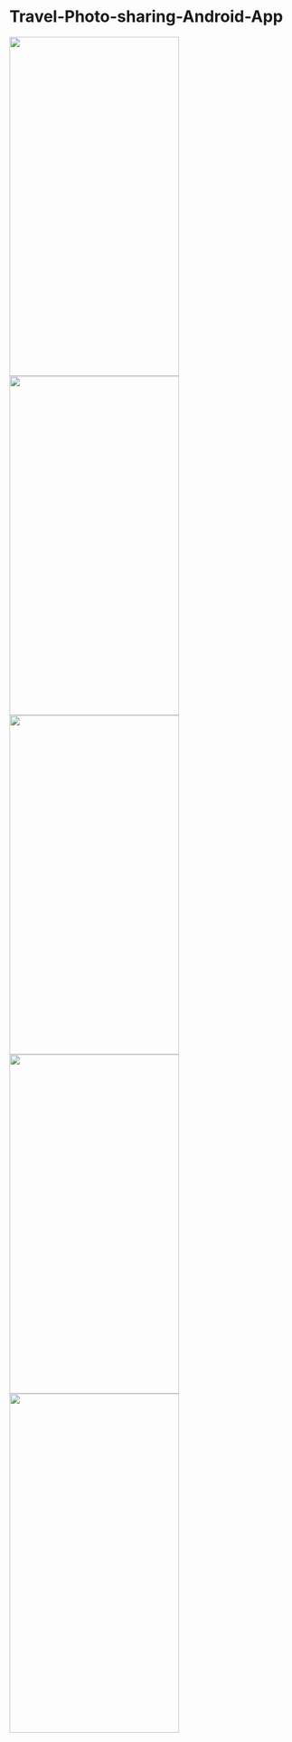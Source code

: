 # Travel-Photo-sharing-Android-App

<img src="https://github.com/gaurav-afk/Photo_sharing_app/assets/65609530/aff77386-b5c4-4dc9-a0cc-d87cf7304b5e" width="300" height="600">
<img src="https://github.com/gaurav-afk/Photo_sharing_app/assets/65609530/3bfc481d-6609-44f5-bc9a-38690264c72f" width="300" height="600">
<img src="https://github.com/gaurav-afk/Photo_sharing_app/assets/65609530/3e8c6451-a6f6-4760-9451-a56de488a73b" width="300" height="600">
<img src="https://github.com/gaurav-afk/Photo_sharing_app/assets/65609530/fc1495fd-2bba-4403-a457-6072ebd20b40" width="300" height="600">
<img src="https://github.com/gaurav-afk/Photo_sharing_app/assets/65609530/12ea5d01-f4df-48c1-a0ef-03ac349bc14d" width="300" height="600">

